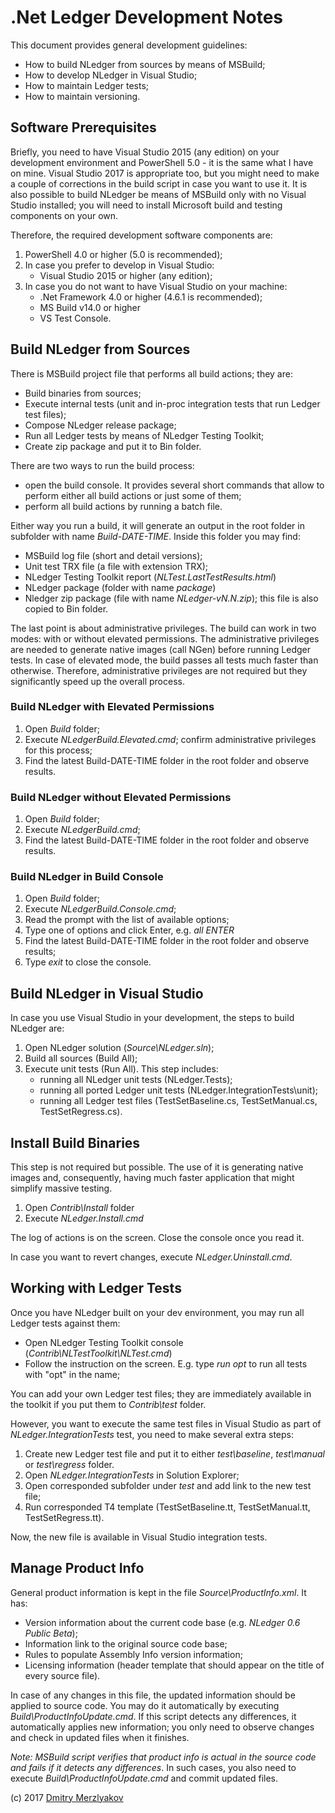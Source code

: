 # .Net Ledger Development Notes

This document provides general development guidelines:

- How to build NLedger from sources by means of MSBuild;
- How to develop NLedger in Visual Studio;
- How to maintain Ledger tests;
- How to maintain versioning.

## Software Prerequisites

Briefly, you need to have Visual Studio 2015 (any edition) on your development environment
and PowerShell 5.0 - it is the same what I have on mine. Visual Studio 2017 is appropriate too,
but you might need to make a couple of corrections in the build script in case you want to use it.
It is also possible to build NLedger be means of MSBuild only with no Visual Studio installed;
you will need to install Microsoft build and testing components on your own. 

Therefore, the required development software components are:

1. PowerShell 4.0 or higher (5.0 is recommended);
2. In case you prefer to develop in Visual Studio:
   - Visual Studio 2015 or higher (any edition);
3. In case you do not want to have Visual Studio on your machine:
   - .Net Framework 4.0 or higher (4.6.1 is recommended);
   - MS Build v14.0 or higher
   - VS Test Console.

## Build NLedger from Sources

There is MSBuild project file that performs all build actions; they are:

- Build binaries from sources;
- Execute internal tests (unit and in-proc integration tests that run Ledger test files);
- Compose NLedger release package;
- Run all Ledger tests by means of NLedger Testing Toolkit;
- Create zip package and put it to Bin folder.

There are two ways to run the build process:

- open the build console. It provides several short commands that allow to perform
  either all build actions or just some of them;
- perform all build actions by running a batch file.

Either way you run a build, it will generate an output in the root folder in subfolder
with name *Build-DATE-TIME*. Inside this folder you may find:

- MSBuild log file (short and detail versions);
- Unit test TRX file (a file with extension TRX);
- NLedger Testing Toolkit report (*NLTest.LastTestResults.html*)
- NLedger package (folder with name *package*)
- Nledger zip package (file with name *NLedger-vN.N.zip*); this file is also copied to Bin folder.

The last point is about administrative privileges. The build can work in two modes: with or without 
elevated permissions. The administrative privileges are needed to generate native 
images (call NGen) before running Ledger tests. In case of elevated mode, the build 
passes all tests much faster than otherwise. Therefore, administrative privileges are not
required but they significantly speed up the overall process.

### Build NLedger with Elevated Permissions

1. Open *Build* folder;
2. Execute *NLedgerBuild.Elevated.cmd*; confirm administrative privileges for this process;
3. Find the latest Build-DATE-TIME folder in the root folder and observe results.

### Build NLedger without Elevated Permissions

1. Open *Build* folder;
2. Execute *NLedgerBuild.cmd*;
3. Find the latest Build-DATE-TIME folder in the root folder and observe results.

### Build NLedger in Build Console

1. Open *Build* folder;
2. Execute *NLedgerBuild.Console.cmd*;
3. Read the prompt with the list of available options;
4. Type one of options and click Enter, e.g. *all* *ENTER*
3. Find the latest Build-DATE-TIME folder in the root folder and observe results;
6. Type *exit* to close the console.

## Build NLedger in Visual Studio

In case you use Visual Studio in your development, the steps to build NLedger are:

1. Open NLedger solution (*Source\NLedger.sln*);
2. Build all sources (Build All);
3. Execute unit tests (Run All). This step includes:
   - running all NLedger unit tests (NLedger.Tests);
   - running all ported Ledger unit tests (NLedger.IntegrationTests\unit);
   - running all Ledger test files (TestSetBaseline.cs, TestSetManual.cs, TestSetRegress.cs).

## Install Build Binaries

This step is not required but possible. The use of it is generating native images and, 
consequently, having much faster application that might simplify massive testing.

1. Open *Contrib\Install* folder
2. Execute *NLedger.Install.cmd*

The log of actions is on the screen. Close the console once you read it.

In case you want to revert changes, execute *NLedger.Uninstall.cmd*.

## Working with Ledger Tests

Once you have NLedger built on your dev environment, you may run all Ledger tests against them:

- Open NLedger Testing Toolkit console (*Contrib\NLTestToolkit\NLTest.cmd*) 
- Follow the instruction on the screen. E.g. type *run opt* to run all tests with "opt" in the name;

You can add your own Ledger test files; they are immediately available in the toolkit
if you put them to *Contrib\test* folder.

However, you want to execute the same test files in Visual Studio as part of *NLedger.IntegrationTests* test,
you need to make several extra steps:

1. Create new Ledger test file and put it to either *test\baseline*, *test\manual* or *test\regress* folder.
2. Open *NLedger.IntegrationTests* in Solution Explorer;
3. Open corresponded subfolder under *test* and add link to the new test file;
3. Run corresponded T4 template (TestSetBaseline.tt, TestSetManual.tt, TestSetRegress.tt).

Now, the new file is available in Visual Studio integration tests.

## Manage Product Info

General product information is kept in the file *Source\ProductInfo.xml*. It has:

- Version information about the current code base (e.g. *NLedger 0.6 Public Beta*);
- Information link to the original source code base;
- Rules to populate Assembly Info version information;
- Licensing information (header template that should appear on the title of every source file).

In case of any changes in this file, the updated information should be applied to source code.
You may do it automatically by executing *Build\ProductInfoUpdate.cmd*. If this script
detects any differences, it automatically applies new information; you only need to 
observe changes and check in updated files when it finishes.

*Note: MSBuild script verifies that product info is actual in the source code and fails 
if it detects any differences*. In such cases, you also need to execute *Build\ProductInfoUpdate.cmd*
and commit updated files.

(c) 2017 [Dmitry Merzlyakov](mailto:dmitry.merzlyakov@gmail.com)
